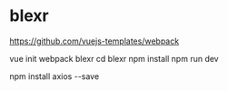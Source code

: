 # blexr

https://github.com/vuejs-templates/webpack

vue init webpack blexr
cd blexr
npm install
npm run dev

npm install axios --save